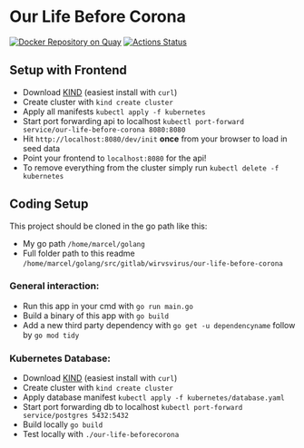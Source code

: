 # Our Life Before Corona

[![Docker Repository on Quay](https://quay.io/repository/marcelmue/our-life-before-corona/status "Docker Repository on Quay")](https://quay.io/repository/marcelmue/our-life-before-corona)
[![Actions Status](https://github.com/traaction/our-life-before-corona/workflows/Go/badge.svg)](https://github.com/traaction/our-life-before-corona/actions)

## Setup with Frontend
- Download [KIND](https://github.com/kubernetes-sigs/kind#installation-and-usage) (easiest install with `curl`)
- Create cluster with `kind create cluster`
- Apply all manifests `kubectl apply -f kubernetes`
- Start port forwarding api to localhost `kubectl port-forward service/our-life-before-corona 8080:8080`
- Hit `http://localhost:8080/dev/init` **once** from your browser to load in seed data
- Point your frontend to `localhost:8080` for the api!
- To remove everything from the cluster simply run `kubectl delete -f kubernetes`

## Coding Setup

This project should be cloned in the go path like this:
- My go path `/home/marcel/golang`
- Full folder path to this readme `/home/marcel/golang/src/gitlab/wirvsvirus/our-life-before-corona`

### General interaction:
- Run this app in your cmd with `go run main.go`
- Build a binary of this app with `go build`
- Add a new third party dependency with `go get -u dependencyname` follow by `go mod tidy`

### Kubernetes Database:
- Download [KIND](https://github.com/kubernetes-sigs/kind#installation-and-usage) (easiest install with `curl`)
- Create cluster with `kind create cluster`
- Apply database manifest `kubectl apply -f kubernetes/database.yaml`
- Start port forwarding db to localhost `kubectl port-forward service/postgres 5432:5432`
- Build locally `go build`
- Test locally with `./our-life-beforecorona`
